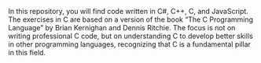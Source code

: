 In this repository, you will find code written in C#, C++, C, and JavaScript.
The exercises in C are based on a version of the book “The C Programming Language” by Brian Kernighan and Dennis Ritchie. The focus is not on writing professional C code, but on understanding C to develop better skills in other programming languages, recognizing that C is a fundamental pillar in this field.
